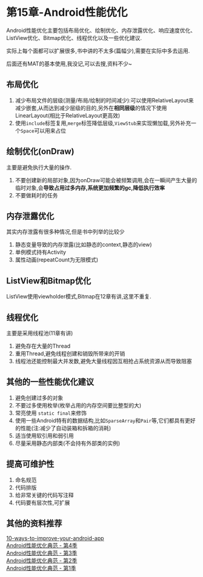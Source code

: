 # 第15章-Android性能优化

Android性能优化主要包括布局优化、绘制优化、内存泄露优化、响应速度优化、ListView优化、Bitmap优化、线程优化以及一些优化建议.  

实际上每个面都可以扩展很多,书中讲的不太多(篇幅少),需要在实际中多去运用.  

后面还有MAT的基本使用,我没记,可以去搜,资料不少~  

## 布局优化

1. 减少布局文件的层级(测量/布局/绘制的时间减少):可以使用RelativeLayout来减少嵌套,从而达到减少层级的目的,另外在**相同层级**的情况下使用LinearLayout(相比于RelativeLayout更高效)  
2. 使用`include`标签复用,`merge`标签降低层级,`ViewStub`来实现懒加载,另外补充一个`Space`可以用来占位

## 绘制优化(onDraw)

主要是避免执行大量的操作.  

1. 不要创建新的局部对象,因为onDraw可能会被频繁调用,会在一瞬间产生大量的临时对象,会**导致占用过多内存,系统更加频繁的gc,降低执行效率**
2. 不要做耗时的任务

## 内存泄露优化
其实内存泄露有很多种情况,但是书中列举的比较少
1. 静态变量导致的内存泄露(比如静态的context,静态的view)
2. 单例模式持有Activity
3. 属性动画(repeatCount为无限模式)

## ListView和Bitmap优化
ListView使用viewholder模式,Bitmap在12章有讲,这里不重复.


## 线程优化
主要是采用线程池(11章有讲)  
1. 避免存在大量的Thread
2. 重用Thread,避免线程创建和销毁所带来的开销
3. 线程池还能控制最大并发数,避免大量线程因互相抢占系统资源从而导致阻塞  

## 其他的一些性能优化建议

1. 避免创建过多的对象
2. 不要过多使用枚举(枚举占用的内存空间要比整型的大)
3. 常亮使用 `static final`来修饰
4. 使用一些Android特有的数据结构,比如`SparseArray`和`Pair`等,它们都具有更好的性能(注:减少了自动装箱和拆箱的消耗)
5. 适当使用软引用和弱引用
6. 尽量采用静态内部类(不会持有外部类的实例)

## 提高可维护性

1. 命名规范
2. 代码排版
3. 给非常关键的代码写注释
4. 代码要有层次性,可扩展  


## 其他的资料推荐  
[10-ways-to-improve-your-android-app](http://www.slideshare.net/seamaster29/10-ways-to-improve-your-android-app)  
[Android性能优化典范 - 第4季](http://hukai.me/android-performance-patterns-season-4/)   
[Android性能优化典范 - 第3季](http://hukai.me/android-performance-patterns-season-3/)  
[Android性能优化典范 - 第2季](http://hukai.me/android-performance-patterns-season-2/)  
[Android性能优化典范 - 第1季](http://hukai.me/android-performance-patterns/)   


